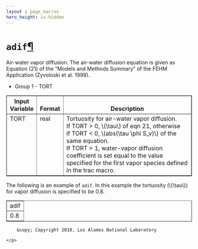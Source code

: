```yaml
---
layout : page_macros
hero_height: is-hidden
---
```


<h1><code class="docutils literal notranslate"><span class="pre">adif</span></code><a class="headerlink" href="#adif" title="Permalink to this headline">¶</a></h1>
<p>Air-water vapor diffusion. The air-water diffusion equation is given as Equation (21)
of the “Models and Methods Summary” of the FEHM Application (Zyvoloski et al. 1999).</p>
<ul class="simple">
<li>Group 1 - TORT</li>
</ul>
<table border="1" class="docutils">
<colgroup>
<col width="16%" />
<col width="8%" />
<col width="76%" />
</colgroup>
<thead valign="bottom">
<tr class="row-odd"><th class="head">Input Variable</th>
<th class="head">Format</th>
<th class="head">Description</th>
</tr>
</thead>
<tbody valign="top">
<tr class="row-even"><td>TORT</td>
<td>real</td>
<td><div class="first last line-block">
<div class="line">Tortuosity for air-water vapor diffusion.</div>
<div class="line">If TORT &gt; 0, <span class="math notranslate nohighlight">\(\tau\)</span> of eqn 21, otherwise</div>
<div class="line">if TORT &lt; 0, <span class="math notranslate nohighlight">\(abs(\tau \phi S_v)\)</span> of the same equation.</div>
<div class="line">If TORT &gt; 1, water-vapor diffusion coefficient is set equal to the value</div>
<div class="line">specified for the first vapor species defined in the trac macro.</div>
</div>
</td>
</tr>
</tbody>
</table>
<p>The following is an example of <code class="docutils literal notranslate"><span class="pre">adif</span></code>. In this example the tortuosity (<span class="math notranslate nohighlight">\(\tau\)</span>)
for vapor diffusion is specified to be 0.8.</p>
<table border="1" class="docutils">
<colgroup>
<col width="100%" />
</colgroup>
<tbody valign="top">
<tr class="row-odd"><td>adif</td>
</tr>
<tr class="row-even"><td>0.8</td>
</tr>
</tbody>
</table>

  <div role="contentinfo">
    <p>
        
        &copy; Copyright 2018, Los Alamos National Laboratory

    </p>
  </div>
